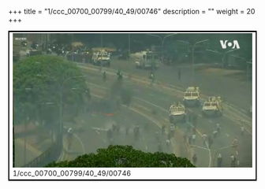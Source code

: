 +++
title = "1/ccc_00700_00799/40_49/00746"
description = ""
weight = 20
+++

<table style="border:2px solid black;max-width:800px;max-height:800px;" 
><tr><td>
<img class="center-fit-jpg"
src="/jpg_/aaa_20190430_NxaOmWaI8sI_00745.jpg">
1/ccc_00700_00799/40_49/00746
</img></td></tr></table>
